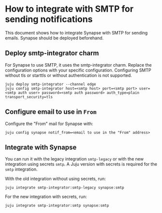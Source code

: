 # How to integrate with SMTP for sending notifications

This document shows how to integrate Synapse with SMTP for sending
emails. Synapse should be deployed beforehand.

## Deploy smtp-integrator charm

For Synapse to use SMTP, it uses the smtp-integrator charm. Replace the configuration options with your specific configuration.
Configuring SMTP without tls or starttls or without authentication is not supported.

```
juju deploy smtp-integrator --channel edge
juju config smtp-integrator host=<smtp host> port=<smtp port> user=<smtp auth user> password=<smtp auth password> auth_type=plain transport_security=tls
```

## Configure email to use in `From`

Configure the "From" mail for Synapse with:
```
juju config synapse notif_from=<email to use in the "From" address>
```

## Integrate with Synapse

You can run it with the legacy integration `smtp-legacy` or with
the new integration using secrets `smtp`. A Juju version
with secrets is required for the `smtp` integration.

With the old integration without using secrets, run:
```
juju integrate smtp-integrator:smtp-legacy synapse:smtp
```
For the new integration with secrets, run:
```
juju integrate smtp-integrator:smtp synapse:smtp
```
